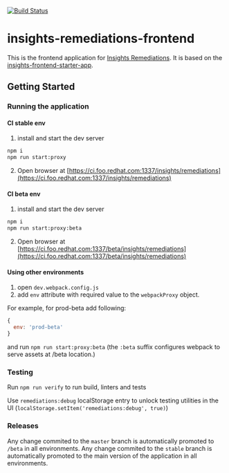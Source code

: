 [![Build Status](https://travis-ci.org/RedHatInsights/insights-remediations-frontend.svg?branch=master)](https://travis-ci.org/RedHatInsights/insights-remediations-frontend)

# insights-remediations-frontend

This is the frontend application for [Insights Remediations](https://github.com/redhatinsights/insights-remediations). It is based on the [insights-frontend-starter-app](https://github.com/redhatinsights/insights-frontend-starter-app).

## Getting Started

### Running the application

#### CI stable env

1. install and start the dev server
```sh
npm i
npm run start:proxy
```
2. Open browser at [https://ci.foo.redhat.com:1337/insights/remediations](https://ci.foo.redhat.com:1337/insights/remediations)

#### CI beta env

1. install and start the dev server
```sh
npm i
npm run start:proxy:beta
```
2. Open browser at [https://ci.foo.redhat.com:1337/beta/insights/remediations](https://ci.foo.redhat.com:1337/beta/insights/remediations)

#### Using other environments

1. open `dev.webpack.config.js`
2. add `env` attribute with required value to the `webpackProxy` object.

For example, for prod-beta add following:
```js
{
  env: 'prod-beta'
}
```
 and run `npm run start:proxy:beta` (the `:beta` suffix configures webpack to serve assets at /beta location.)


### Testing

Run `npm run verify` to run build, linters and tests

Use `remediations:debug` localStorage entry to unlock testing utilities in the UI (`localStorage.setItem('remediations:debug', true)`)

### Releases

Any change commited to the `master` branch is automatically promoted to `/beta` in all environments.
Any change commited to the `stable` branch is automatically promoted to the main version of the application in all environments.
